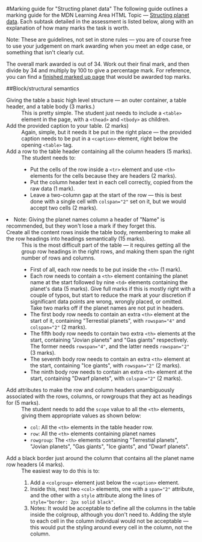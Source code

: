 #Marking guide for "Structing planet data"
The following guide outlines a marking guide for the MDN Learning Area HTML Topic — [Structing planet data](https://developer.mozilla.org/en-US/docs/Learn/HTML/Tables/Structuring_planet_data). Each subtask detailed in the assessment is listed below, along with an explanation of how many marks the task is worth.

Note: These are guidelines, not set in stone rules — you are of course free to use your judgement on mark awarding when you meet an edge case, or something that isn't clearly cut.

The overall mark awarded is out of 34. Work out their final mark, and then divide by 34 and multiply by 100 to give a percentage mark. For reference, you can find a [finished marked up page](planets-data.html) that would be awarded top marks.

##Block/structural semantics

<dl>
  <dt>Giving the table a basic high level structure — an outer container, a table header, and a table body (3 marks.)</dt>
  <dd>This is pretty simple. The student just needs to include a <code>&lt;table&gt;</code> element in the page, with a <code>&lt;thead&gt;</code> and <code>&lt;tbody&gt;</code> as children.</dd>
  <dt>Add the provided caption to your table. (2 marks)</dt>
  <dd>Again, simple, but it needs it be put in the right place — the provided caption needs to be put in a <code>&lt;caption&gt;</code> element, right below the opening <code>&lt;table&gt;</code> tag.</dd>
  <dt>Add a row to the table header containing all the column headers (5 marks).</dt>
  <dd>The student needs to:
    <ul>
      <li>Put the cells of the row inside a <code>&lt;tr&gt;</code> element and use <code>&lt;th&gt;</code> elements for the cells because they are headers (2 marks).</li>
      <li>Put the column header text in each cell correctly, copied from the raw data (1 mark).</li>
      <li>Leave a two-column gap at the start of the row — this is best done with a single cell with <code>colspan="2"</code> set on it, but we would accept two cells (2 marks).</dd>
      <li>Note: Giving the planet names column a header of "Name" is recommended, but they won't lose a mark if they forget this.</li>
    </ul>
  </dd>
  <dt>Create all the content rows inside the table body, remembering to make all the row headings into headings semantically (15 marks).</dt>
  <dd>This is the most difficult part of the table — it requires getting all the group row headings in the right rows, and making them span the right number of rows and columns.
    <ul>
      <li>First of all, each row needs to be put inside the <code>&lt;th&gt;</code> (1 mark).</li>
      <li>Each row needs to contain a <code>&lt;th&gt;</code> element containing the planet name at the start followed by nine <code>&lt;td&gt;</code> elements containing the planet's data (5 marks). Give full marks if this is mostly right with a couple of typos, but start to reduce the mark at your discretion if significant data points are wrong, wrongly placed, or omitted. Take two marks off if the planet names are not put in headers.</li>
      <li>The first body row needs to contain an extra <code>&lt;th&gt;</code> element at the start of it, containing "Terrestial planets", with <code>rowspan="4"</code> and <code>colspan="2"</code> (2 marks).</li>
      <li>The fifth body row needs to contain two extra <code>&lt;th&gt;</code> elements at the start, containing "Jovian planets" and "Gas giants" respectively. The former needs <code>rowspan="4"</code>, and the latter needs <code>rowspan="2"</code> (3 marks).</li>
      <li>The seventh body row needs to contain an extra <code>&lt;th&gt;</code> element at the start, containing "Ice giants", with <code>rowspan="2"</code> (2 marks).</li>
      <li>The ninth body row needs to contain an extra <code>&lt;th&gt;</code> element at the start, containing "Dwarf planets", with <code>colspan="2"</code> (2 marks).</li>
    </ul>
  </dd>
  <dt>Add attributes to make the row and column headers unambiguously associated with the rows, columns, or rowgroups that they act as headings for (5 marks).</dt>
  <dd>
    The student needs to add the <code>scope</code> value to all the <code>&lt;th&gt;</code> elements, giving them appropriate values as shown below:
    <ul>
      <li><code>col</code>: All the <code>&lt;th&gt;</code> elements in the table header row.</li>
      <li><code>row</code>: All the <code>&lt;th&gt;</code> elements containing planet names</li>
      <li><code>rowgroup</code>: The <code>&lt;th&gt;</code> elements containing "Terrestial planets", "Jovian planets", "Gas giants", "Ice giants", and "Dwarf planets".</li>
    </ul>
  </dd>
  <dt>Add a black border just around the column that contains all the planet name row headers (4 marks).</dt>
  <dd>The easiest way to do this is to:
    <ol>
      <li>Add a <code>&lt;colgroup&gt;</code> element just below the <code>&lt;caption&gt;</code> element.</li>
      <li>Inside this, nest two <code>&lt;col&gt;</code> elements, one with a <code>span="2"</code> attribute, and the other with a <code>style</code> attribute along the lines of <code>style="border: 2px solid black"</code>.</li>
      <li>Notes: It would be acceptable to define all the columns in the table inside the colgroup, although you don't need to. Adding the style to each cell in the column individual would not be acceptable — this would put the styling around every cell in the column, not the column.</li>
    </ol>
  </dd>
</dl>
